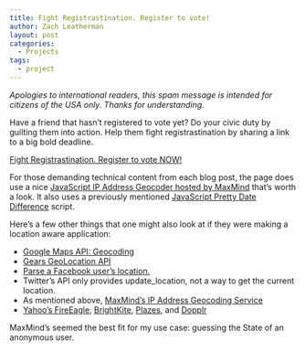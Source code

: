 ```yaml
---
title: Fight Registrastination. Register to vote!
author: Zach Leatherman
layout: post
categories:
  - Projects
tags:
  - project
---
```


*Apologies to international readers, this spam message is intended for citizens of the USA only. Thanks for understanding.*

Have a friend that hasn’t registered to vote yet? Do your civic duty by guilting them into action. Help them fight registrastination by sharing a link to a big bold deadline.

[Fight Registrastination. Register to vote NOW!][1]

[1]: http://www.zachleat.com/registrastination/

For those demanding technical content from each blog post, the page does use a nice [JavaScript IP Address Geocoder hosted by MaxMind][2] that’s worth a look. It also uses a previously mentioned [JavaScript Pretty Date Difference][3] script.

[2]: http://www.maxmind.com/app/javascript_city
[3]: http://www.zachleat.com/web/2008/03/23/yet-another-pretty-date-javascript/

Here’s a few other things that one might also look at if they were making a location aware application:

*   [Google Maps API: Geocoding][4]
*   [Gears GeoLocation API][5]
*   [Parse a Facebook user’s location.][6]
*   Twitter’s API only provides update_location, not a way to get the current location.
*   As mentioned above, [MaxMind’s IP Address Geocoding Service][8]
*   [Yahoo’s FireEagle][9], [BrightKite][10], [Plazes][11], and [Dopplr][12]

[4]: http://code.google.com/apis/maps/documentation/services.html#Geocoding
[5]: http://code.google.com/p/gears/wiki/GeolocationAPI
[6]: http://wiki.developers.facebook.com/index.php/Users.getInfo
[8]: http://www.maxmind.com/app/ip-location
[9]: http://fireeagle.yahoo.net/
[10]: http://brightkite.com/
[11]: http://plazes.com/
[12]: http://www.dopplr.com/

MaxMind’s seemed the best fit for my use case: guessing the State of an anonymous user.
